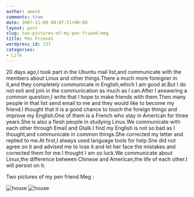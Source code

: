```yaml
---
author: amosk
comments: true
date: 2007-11-09 08:07:51+00:00
layout: post
slug: two-pictures-of-my-pen-friend-meg
title: Pen Friends
wordpress_id: 137
categories:
- Life
---
```


20 days ago,I took part in the Ubuntu mail list,and communicate with the members about Linux and other things.There a much more foreigner in it,and they completely communicate in English,which I am good at.But I do not exit and join in the communication as much as I can.After I answering a common question,I write that I hope to make friends with them.Then many people in that list send email to me and they would like to become my friend.I thought that it is a good chance to touch the foreign things and improve my English.One of them is a French who stay in American for three years.She is also a flesh people in studying Linux.We communicate with each other through Email and Gtalk.I find my English is not so bad as I thought,and communicate in common things.She corrected my letter and replied to me.At first,I always used language tools for help.She did not agree on it and advised me to lose it and let her face the mistakes and corrected them for me.I thought I am so luck.We communicate about Linux,the difference between Chinese and American,the life of each other.I will persist on it.




Two pictures of my pen friend Meg :<!-- more -->





![house](http://kongove.whostas.com/web/images/house.jpg)
![house](http://kongove.whostas.com/web/images/tree.jpg)

